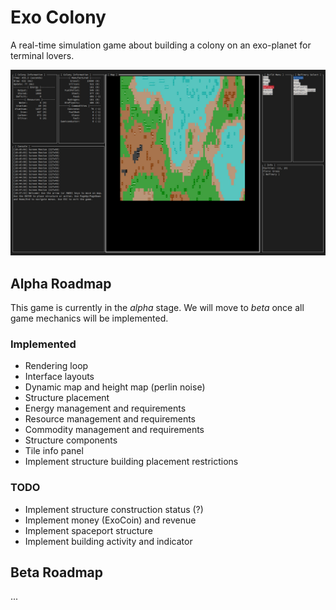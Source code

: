 # Exo Colony
A real-time simulation game about building a colony on an exo-planet for terminal lovers.

![Alt text](doc/exo-colony-screenshot-1.jpg "Optional Title")

## Alpha Roadmap
This game is currently in the *alpha* stage.
We will move to *beta* once all game mechanics will be implemented.
 
### Implemented

* Rendering loop
* Interface layouts
* Dynamic map and height map (perlin noise)
* Structure placement
* Energy management and requirements  
* Resource management and requirements
* Commodity management and requirements
* Structure components
* Tile info panel
* Implement structure building placement restrictions

### TODO
* Implement structure construction status (?)
* Implement money (ExoCoin) and revenue
* Implement spaceport structure
* Implement building activity and indicator

## Beta Roadmap
...